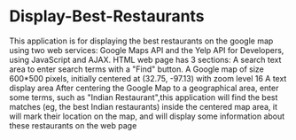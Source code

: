 # Display-Best-Restaurants
This application is for displaying the best restaurants on the google map using two web services: Google Maps API and the Yelp API for Developers, using JavaScript and AJAX.
HTML web page has 3 sections:
A search text area to enter search terms with a "Find" button.
A Google map of size 600*500 pixels, initially centered at (32.75, -97.13) with zoom level 16
A text display area
After centering the Google Map to a geographical area, enter some terms, such as "Indian Restaurant",this application will find the best matches (eg, the best Indian restaurants) inside the centered map area, it will mark their location on the map, and will display some information about these restaurants on the web page
